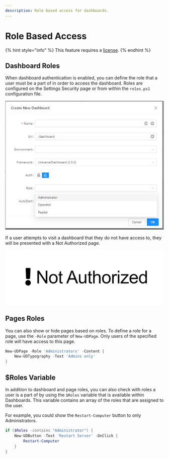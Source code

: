 ```yaml
---
description: Role based access for dashboards.
---
```


# Role Based Access

{% hint style="info" %}
This feature requires a [license](../../licensing.md).
{% endhint %}

## Dashboard Roles

When dashboard authentication is enabled, you can define the role that a user must be a part of in order to access the dashboard. Roles are configured on the Settings  Security page or from within the `roles.ps1` configuration file.

![](<../../.gitbook/assets/image (134).png>)

If a user attempts to visit a dashboard that they do not have access to, they will be presented with a Not Authorized page.

![](<../../.gitbook/assets/image (135).png>)

## Pages Roles

You can also show or hide pages based on roles. To define a role for a page, use the `-Role` parameter of `New-UDPage`. Only users of the specified role will have access to this page.

```powershell
New-UDPage -Role 'Administrators' -Content {
    New-UDTypography -Text 'Admins only'
}
```

## $Roles Variable

In addition to dashboard and page roles, you can also check with roles a user is a part of by using the `$Roles` variable that is available within Dashboards. This variable contains an array of the roles that are assigned to the user.

For example, you could show the `Restart-Computer` button to only Administrators.

```powershell
if ($Roles -contains "Administrator") {
    New-UDButton -Text 'Restart Server' -OnClick {
        Restart-Computer
    }
}
```
